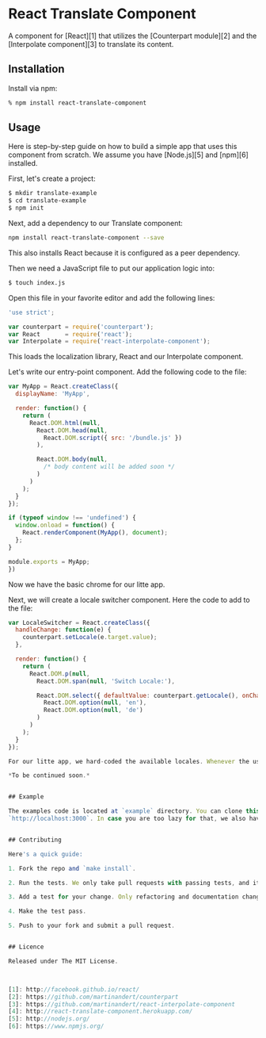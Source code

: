 # React Translate Component

A component for [React][1] that utilizes the [Counterpart module][2] and the [Interpolate component][3] to translate its content.


## Installation

Install via npm:

```bash
% npm install react-translate-component
```


## Usage

Here is step-by-step guide on how to build a simple app that uses this component from scratch. We assume you have [Node.js][5] and [npm][6] installed.

First, let's create a project:

```bash
$ mkdir translate-example
$ cd translate-example
$ npm init
```

Next, add a dependency to our Translate component:

```bash
npm install react-translate-component --save
```

This also installs React because it is configured as a peer dependency.

Then we need a JavaScript file to put our application logic into:

```bash
$ touch index.js
```

Open this file in your favorite editor and add the following lines:

```js
'use strict';

var counterpart = require('counterpart');
var React       = require('react');
var Interpolate = require('react-interpolate-component');
```

This loads the localization library, React and our Interpolate component.

Let's write our entry-point component. Add the following code to the file:

```js
var MyApp = React.createClass({
  displayName: 'MyApp',

  render: function() {
    return (
      React.DOM.html(null,
        React.DOM.head(null,
          React.DOM.script({ src: '/bundle.js' })
        ),

        React.DOM.body(null,
          /* body content will be added soon */
        )
      )
    );
  }
});

if (typeof window !== 'undefined') {
  window.onload = function() {
    React.renderComponent(MyApp(), document);
  };
}

module.exports = MyApp;
})
```

Now we have the basic chrome for our litte app.

Next, we will create a locale switcher component. Here the code to add to the file:

```js
var LocaleSwitcher = React.createClass({
  handleChange: function(e) {
    counterpart.setLocale(e.target.value);
  },

  render: function() {
    return (
      React.DOM.p(null,
        React.DOM.span(null, 'Switch Locale:'),

        React.DOM.select({ defaultValue: counterpart.getLocale(), onChange: this.handleChange }, 
          React.DOM.option(null, 'en'),
          React.DOM.option(null, 'de')
        )
      )
    );
  }
});

For our litte app, we hard-coded the available locales. Whenever the user selects a different locale from the drop-down, we set the locale in the Counterpart library, which in turn triggers an event that our soon to be integrated Translate component listens to.

*To be continued soon.*


## Example

The examples code is located at `example` directory. You can clone this repository and run `make install example` and point your web browser to
`http://localhost:3000`. In case you are too lazy for that, we also have a [live demo of the example app][4] on Heroku.


## Contributing

Here's a quick guide:

1. Fork the repo and `make install`.

2. Run the tests. We only take pull requests with passing tests, and it's great to know that you have a clean slate: `make test`.

3. Add a test for your change. Only refactoring and documentation changes require no new tests. If you are adding functionality or are fixing a bug, we need a test!

4. Make the test pass.

5. Push to your fork and submit a pull request.


## Licence

Released under The MIT License.



[1]: http://facebook.github.io/react/
[2]: https://github.com/martinandert/counterpart
[3]: https://github.com/martinandert/react-interpolate-component
[4]: http://react-translate-component.herokuapp.com/
[5]: http://nodejs.org/
[6]: https://www.npmjs.org/
